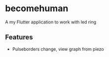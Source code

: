 # becomehuman

A my Flutter application to work with led ring
## Features
* Pulseborders change, view graph from piezo

